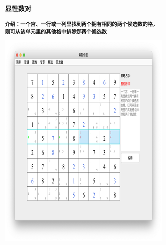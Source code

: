 ## 显性数对    
### 介绍：一个宫、一行或一列里找到两个拥有相同的两个候选数的格，则可从该单元里的其他格中排除那两个候选数     
<img src="picture/obvious_pairs_CN.png" width="825" height="645" >